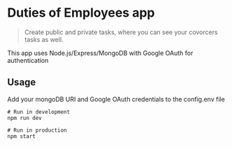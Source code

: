 # Duties of Employees app

> Create public and private tasks, where you can see your covorcers tasks as well.

This app uses Node.js/Express/MongoDB with Google OAuth for authentication

## Usage

Add your mongoDB URI and Google OAuth credentials to the config.env file

```
# Run in development
npm run dev

# Run in production
npm start
```
